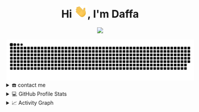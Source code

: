 <div align="center">
<h1 align="center">Hi <img width="35" src="https://github.com/1999AZZAR/1999AZZAR/blob/main/resources/img/waving.gif">, I'm Daffa</h1>
<a href="https://github.com/CodeWhiteWeb/CodeWhiteWeb"><img src="https://readme-typing-svg.herokuapp.com?color=%2336BCF7&center=true&vCenter=true&lines=Hi+%2C+welcome+to+my+Github+page;I+am+FreeLancer;I+am+a+Student;Web+Dev;%3C3"></a>
</p>
</div>

<div align="center">
  <a href="https://1999azzar.github.io/1999AZZAR/">
  <img  src="https://github.com/1999AZZAR/1999AZZAR/blob/main/resources/img/grid-snake.svg"
       alt="snake" /></a>
</div>

<details>
  <summary>☎️ contact me</summary>
<div>
  <samp>
    <h2 align="center">😎 you can reach me by:</h2>
    <p align="center">
      <br/>
      <a href="https://www.linkedin.com/in/daffa-putra-permana-1131a821a/" target="blank"><img align="center"
         src="https://img.shields.io/badge/linkedin-%231DA1F2.svg?style=for-the-badge&logo=linkedin&logoColor=white"
         alt="daffa" height="30"/></a>
      <a href="https://www.facebook.com/profile.php?id=100008277850397" target="blank"><img align="center"
         src="https://img.shields.io/badge/facebook-4267B2.svg?style=for-the-badge&logo=facebook&logoColor=white"
         alt="daffa" height="30"/></a>
    </p>
  <p align="center">
      <a href="https://www.instagram.com/daffaapermana/" target="blank"><img align="center"
         src="https://img.shields.io/badge/instagram-%23E4405F.svg?style=for-the-badge&logo=Instagram&logoColor=white"
         alt="daffa" height="30"/></a>
      <a href="https://twitter.com/Daffaapermana" target="blank"><img align="center"
         src="https://img.shields.io/badge/twitter-1DA1F2.svg?style=for-the-badge&logo=twitter&logoColor=white"
         alt="daffa" height="30"/></a>
      <br>
    </p>
  </samp>
</div>
</details>

<details> 
  <summary>💻 GitHub Profile Stats</summary>
  <div>
    <h2 align="center"> 📊 Github stats </h2>
      <br/>
        <p align="center">
          <a href="https://github.com/daffa03x/">
          <img src="https://github-readme-stats.vercel.app/api/top-langs/?username=daffa03x&langs_count=6&theme=gruvbox&layout=compact&hide_border=true" alt="daffa03x :: Top Langs" /></a>
        </p>
        <p align="center">
          <a href="https://github.com/daffa03x/">
          <img width="49.5%" src="https://github-readme-stats.vercel.app/api?username=daffa03x&show_icons=true&theme=gruvbox&hide_border=true" />
          <img width="49.5%" src="https://github-readme-streak-stats.herokuapp.com/?user=daffa03x&theme=gruvbox&hide_border=true" />
          </a>
       </p>
     <br>
  </div>    
</details>

<details>
  <summary>📈 Activity Graph</summary>
  <br/>
  <h2 align="center"> my current activity </h2>
<a href="https://github.com/ashutosh00710/github-readme-activity-graph"><img alt="azzar's Activity Graph" src="https://activity-graph.herokuapp.com/graph/?username=daffa03x&bg_color=000&color=fff&line=00E676&point=fff&hide_border=true" /></a>
</details>
